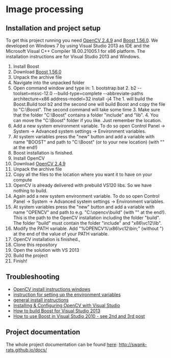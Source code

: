 Image processing
================

Installation and project setup
-------------------
To get this project running you need [OpenCV 2.4.9](http://opencv.org/) and [Boost 1.56.0](http://www.boost.org/). We developed on Windows 7 by using Visual Studio 2013 as IDE and the Microsoft Visual C++ Compiler 18.00.21005.1 for x86 platform. The installation instructions are for Visual Studio 2013 and Windows. 

1. Install Boost
  1. Download [Boost 1.56.0](http://www.boost.org/)
  2. Unpack the archive file
  3. Navigate into the unpacked folder
  4. Open command window and type in:
    1. bootstrap.bat
    2. b2 --toolset=msvc-12.0 --build-type=complete --abbreviate-paths architecture=x86 address-model=32 install -j4
       The 1. will build the Boost.Build tool b2 and the second one will build Boost and copy the file to "C:\Boost". The second command will take some time
    3. Make sure that the folder "C:\Boost" contains a folder "include" and "lib".
    4. You can move the "C:\Boost" folder if you like. Just remember the location.
  5. Add a new system environment variable. To do so open Control Panel -> System -> Advanced system settings -> Environment variables.
  6. At system variables press the "new" button and add a variable with name "BOOST" and path to "C:\Boost\" (or to your new location) (with "\" at the end!)
  7. Boost installation is finished.
2. Install OpenCV
  1. Download [OpenCV 2.4.9](http://opencv.org/)
  2. Unpack the archive file
  3. Copy all the files to the location where you want it to have on your compute
  4. OpenCV is already delivered with prebuild VS120 libs. So we have nothing to build.
  5. Again add a new system environment variable. To do so open Control Panel -> System -> Advanced system settings -> Environment variables.
  6. At system variables press the "new" button and add a variable with name "OPENCV" and path to e.g. "C:\opencv\build\" (with "\" at the end!). This is the path to the OpenCV installation including the folder "build". The folder "build" must contain the folder "include" and "x86\vc12\lib". 
  7. Modify the PATH variable. Add "%OPENCV%\x86\vc12\bin;" (without ") at the end of the value of your PATH variable.
  8. OpenCV installation is finished.,
3. Clone this repository
4. Open the solution with VS 2013
5. Build the project
6. Finish!
  
Troubleshooting
-------------------
  * [OpenCV install instructions windows](http://docs.opencv.org/doc/tutorials/introduction/windows_install/windows_install.html#windows-installation)
  * [instruction for setting up the environment variables](http://docs.opencv.org/doc/tutorials/introduction/windows_install/windows_install.html#windowssetpathandenviromentvariable)
  * [general install instructions](http://docs.opencv.org/doc/tutorials/introduction/table_of_content_introduction/table_of_content_introduction.html)
  * [Installing & Configuring OpenCV with Visual Studio](http://opencv-srf.blogspot.co.at/2013/05/installing-configuring-opencv-with-vs.html)
  * [How to build Boost for Visual Studio 2013](http://choorucode.com/2014/06/06/how-to-build-boost-for-visual-studio-2013/)
  * [How to use Boost in Visual Studio 2010 - see 2nd and 3rd post](http://stackoverflow.com/questions/2629421/how-to-use-boost-in-visual-studio-2010)


Project documentation
-------------------
The whole project documentation can be found [here](http://swank-rats.github.io/docs): http://swank-rats.github.io/docs/
